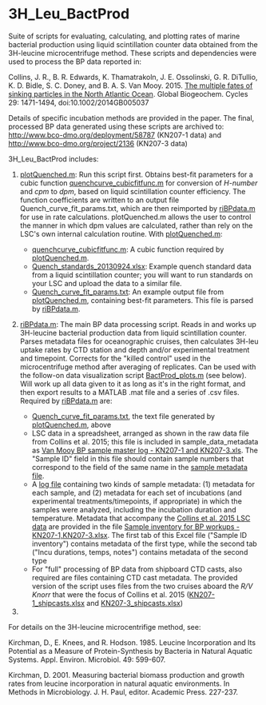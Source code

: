 # 3H_Leu_BactProd
Suite of scripts for evaluating, calculating, and plotting rates of marine bacterial production using liquid scintillation counter data obtained from the 3H-leucine microcentrifuge method. These scripts and dependencies were used to process the BP data reported in:

Collins, J. R., B. R. Edwards, K. Thamatrakoln, J. E. Ossolinski, G. R. DiTullio, K. D. Bidle, S. C. Doney, and B. A. S. Van Mooy. 2015. [The multiple fates of sinking particles in the North Atlantic Ocean](http://dx.doi.org/10.1002/2014GB005037). Global Biogeochem. Cycles 29: 1471-1494, doi:10.1002/2014GB005037

Details of specific incubation methods are provided in the paper. The final, processed BP data generated using these scripts are archived to: http://www.bco-dmo.org/deployment/58787 (KN207-1 data) and http://www.bco-dmo.org/project/2136 (KN207-3 data)

3H_Leu_BactProd includes:

1. [plotQuenched.m](https://github.com/jamesrco/3H_Leu_BactProd/blob/master/plotQuenched.m): Run this script first. Obtains best-fit parameters for a cubic function [quenchcurve_cubicfitfunc.m](https://github.com/jamesrco/3H_Leu_BactProd/blob/master/quenchcurve_cubicfitfunc.m) for conversion of _H-number_ and _cpm_ to _dpm_, based on liquid scintillation counter efficiency. The function coefficients are written to an output file Quench_curve_fit_params.txt, which are then reimported by [riBPdata.m](https://github.com/jamesrco/3H_Leu_BactProd/blob/master/riBPdata.m) for use in rate calculations. plotQuenched.m allows the user to control the manner in which dpm values are calculated, rather than rely on the LSC's own internal calculation routine. With [plotQuenched.m](https://github.com/jamesrco/3H_Leu_BactProd/blob/master/plotQuenched.m):
   * [quenchcurve_cubicfitfunc.m](https://github.com/jamesrco/3H_Leu_BactProd/blob/master/quenchcurve_cubicfitfunc.m): A cubic function required by [plotQuenched.m](https://github.com/jamesrco/3H_Leu_BactProd/blob/master/plotQuenched.m).
   * [Quench_standards_20130924.xlsx](https://github.com/jamesrco/3H_Leu_BactProd/blob/master/dependencies/Quench_standards_20130924.xlsx): Example quench standard data from a liquid scintillation counter; you will want to run standards on your LSC and upload the data to a similar file.
   * [Quench_curve_fit_params.txt](https://github.com/jamesrco/3H_Leu_BactProd/blob/master/Quench_curve_fit_params.txt): An example output file from [plotQuenched.m](https://github.com/jamesrco/3H_Leu_BactProd/blob/master/plotQuenched.m), containing best-fit parameters. This file is parsed by [riBPdata.m](https://github.com/jamesrco/3H_Leu_BactProd/blob/master/riBPdata.m).

2. [riBPdata.m](https://github.com/jamesrco/3H_Leu_BactProd/blob/master/riBPdata.m): The main BP data processing script. Reads in and works up 3H-leucine bacterial production data from liquid scintillation counter. Parses metadata files for oceanographic cruises, then calculates 3H-leu uptake rates by CTD station and depth and/or experimental treatment and timepoint. Corrects for the "killed control" used in the microcentrifuge method after averaging of replicates. Can be used with the follow-on data visualization script [BactProd_plots.m](https://github.com/jamesrco/3H_Leu_BactProd/blob/master/BactProd_plots.m) (see below). Will work up all data given to it as long as it's in the right format, and then export results to a MATLAB .mat file and a series of .csv files. Required by [riBPdata.m](https://github.com/jamesrco/3H_Leu_BactProd/blob/master/riBPdata.m) are:
   * [Quench_curve_fit_params.txt](https://github.com/jamesrco/3H_Leu_BactProd/blob/master/dependencies/Quench_curve_fit_params.txt), the text file generated by [plotQuenched.m](https://github.com/jamesrco/3H_Leu_BactProd/blob/master/plotQuenched.m), above
   * LSC data in a spreadsheet, arranged as shown in the raw data file from Collins et al. 2015; this file is included in sample_data_metadata as [Van Mooy BP sample master log - KN207-1 and KN207-3.xls](https://github.com/jamesrco/3H_Leu_BactProd/blob/master/sample_data_metadata/Van%20Mooy%20BP%20sample%20master%20log%20-%20KN207-1%20and%20KN207-3.xls). The "Sample ID" field in this file should contain sample numbers that correspond to the field of the same name in the [sample metadata file](https://github.com/jamesrco/3H_Leu_BactProd/blob/master/sample_data_metadata/Sample%20inventory%20for%20BP%20workups%20-%20KN207-1%2CKN207-3.xlsx).
   * A [log file](https://github.com/jamesrco/3H_Leu_BactProd/blob/master/sample_data_metadata/Sample%20inventory%20for%20BP%20workups%20-%20KN207-1%2CKN207-3.xlsx) containing two kinds of sample metadata: (1) metadata for each sample, and (2) metadata for each set of incubations (and experimental treatments/timepoints, if appropriate) in which the samples were analyzed, including the incubation duration and temperature. Metadata that accompany the [Collins et al. 2015 LSC data](https://github.com/jamesrco/3H_Leu_BactProd/blob/master/sample_data_metadata/Van%20Mooy%20BP%20sample%20master%20log%20-%20KN207-1%20and%20KN207-3.xls) are provided in the file [Sample inventory for BP workups - KN207-1,KN207-3.xlsx](https://github.com/jamesrco/3H_Leu_BactProd/blob/master/sample_data_metadata/Sample%20inventory%20for%20BP%20workups%20-%20KN207-1%2CKN207-3.xlsx). The first tab of this Excel file ("Sample ID inventory") contains metadata of the first type, while the second tab ("Incu durations, temps, notes") contains metadata of the second type
   * For "full" processing of BP data from shipboard CTD casts, also required are files containing CTD cast metadata. The provided version of the script uses files from the two cruises aboard the _R/V Knorr_ that were the focus of Collins et al. 2015 ([KN207-1_shipcasts.xlsx](https://github.com/jamesrco/3H_Leu_BactProd/blob/master/sample_data_metadata/KN207-1_shipcasts.xlsx) and [KN207-3_shipcasts.xlsx](https://github.com/jamesrco/3H_Leu_BactProd/blob/master/sample_data_metadata/KN207-3_shipcasts.xlsx)) 

3. 

For details on the 3H-leucine microcentrifige method, see:

Kirchman, D., E. Knees, and R. Hodson. 1985. Leucine Incorporation and Its Potential as a Measure of Protein-Synthesis by Bacteria in Natural Aquatic Systems. Appl. Environ. Microbiol. 49: 599-607.

Kirchman, D. 2001. Measuring bacterial biomass production and growth rates from leucine incorporation in natural aquatic environments. In Methods in Microbiology. J. H. Paul, editor. Academic Press. 227-237.


